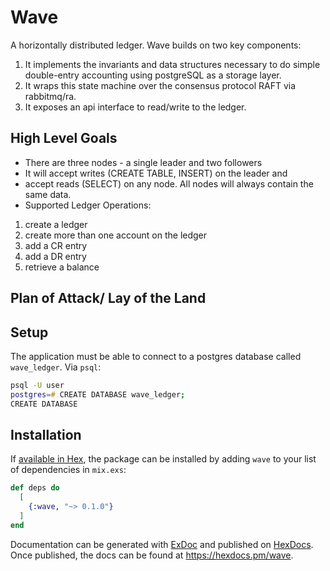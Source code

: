 # Wave

A horizontally distributed ledger. Wave builds on two key components:

1. It implements the invariants and data structures necessary to do simple double-entry accounting using
 postgreSQL as a storage layer.
2. It wraps this state machine over the consensus protocol RAFT via rabbitmq/ra.
3. It exposes an api interface to read/write to the ledger.

## High Level Goals

- There are three nodes - a single leader and two followers
- It will accept writes (CREATE TABLE, INSERT) on the leader and
- accept reads (SELECT) on any node. All nodes will always contain the same data.
- Supported Ledger Operations:

1. create a ledger
2. create more than one account on the ledger
2. add a CR entry
3. add a DR entry
3. retrieve a balance

## Plan of Attack/ Lay of the Land

## Setup

The application must be able to connect to a postgres database called `wave_ledger`. Via `psql`:

```zsh
psql -U user
postgres=# CREATE DATABASE wave_ledger;
CREATE DATABASE
```

## Installation

If [available in Hex](https://hex.pm/docs/publish), the package can be installed
by adding `wave` to your list of dependencies in `mix.exs`:

```elixir
def deps do
  [
    {:wave, "~> 0.1.0"}
  ]
end
```

Documentation can be generated with [ExDoc](https://github.com/elixir-lang/ex_doc)
and published on [HexDocs](https://hexdocs.pm). Once published, the docs can
be found at <https://hexdocs.pm/wave>.
